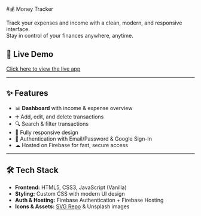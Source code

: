 #💰 Money Tracker

Track your expenses and income with a clean, modern, and responsive interface.  
Stay in control of your finances anywhere, anytime.

## 🚀 Live Demo
[Click here to view the live app](https://money-tracker-daea2.web.app)

---

## ✨ Features

- 📊 **Dashboard** with income & expense overview
- ➕ Add, edit, and delete transactions
- 🔍 Search & filter transactions
- 📱 Fully responsive design
- 🔑 Authentication with Email/Password & Google Sign-In
- ☁ Hosted on Firebase for fast, secure access

---

## 🛠 Tech Stack

- **Frontend:** HTML5, CSS3, JavaScript (Vanilla)
- **Styling:** Custom CSS with modern UI design
- **Auth & Hosting:** Firebase Authentication + Firebase Hosting
- **Icons & Assets:** [SVG Repo](https://www.svgrepo.com/) & Unsplash images
